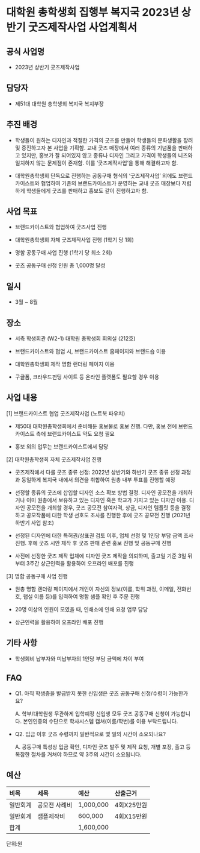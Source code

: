대학원 총학생회 집행부 복지국 2023년 상반기 굿즈제작사업 사업계획서
===

## 공식 사업명

- 2023년 상반기 굿즈제작사업

## 담당자

- 제51대 대학원 총학생회 복지국 복지부장

## 추진 배경

- 학생들이 원하는 디자인과 적절한 가격의 굿즈를 만들어 학생들의 문화생활을 장려 및 증진하고자 본 사업을 기획함. 교내 굿즈 매장에서 여러 종류의 기념품을 판매하고 있지만, 홍보가 잘 되어있지 않고 종류나 디자인 그리고 가격이 학생들의 니즈와 일치하지 않는 문제점이 존재함. 이를 ‘굿즈제작사업’을 통해 해결하고자 함.

- 대학원총학생회 단독으로 진행하는 공동구매 형식의 ‘굿즈제작사업’ 외에도 브랜드카이스트와 협업하여 기존의 브랜드카이스트가 운영하는 교내 굿즈 매장보다 저렴하게 학생들에게 굿즈를 판매하고 홍보도 같이 진행하고자 함.

## 사업 목표

- 브랜드카이스트와 협업하여 굿즈사업 진행

- 대학원총학생회 자체 굿즈제작사업 진행 (1학기 당 1회)

- 명함 공동구매 사업 진행 (1학기 당 최소 2회)

- 굿즈 공동구매 신청 인원 총 1,000명 달성

## 일시

- 3월 ~ 8월

## 장소

- 서측 학생회관 (W2-1) 대학원 총학생회 회의실 (212호)

- 브랜드카이스트와 협업 시, 브랜드카이스트 홈페이지와 브랜드숍 이용

- 대학원총학생회 제작 명함 랜더링 페이지 이용

- 구글폼, 크라우드펀딩 사이트 등 온라인 플랫폼도 필요할 경우 이용

## 사업 내용

[1] 브랜드카이스트 협업 굿즈제작사업 (노트북 파우치)

- 제50대 대학원총학생회에서 준비해둔 홍보물로 홍보 진행. 다만, 홍보 전에 브랜드카이스트 측에 브랜드카이스트 약도 요청 필요

- 홍보 외의 업무는 브랜드카이스트에서 담당

[2] 대학원총학생회 자체 굿즈제작사업 진행

- 굿즈제작에서 다룰 굿즈 종류 선정: 2022년 상반기와 하반기 굿즈 종류 선정 과정과 동일하게 복지국 내에서 의견을 취합하여 원총 내부 투표를 진행할 예정

- 선정할 종류의 굿즈에 삽입할 디자인 소스 확보 방법 결정. 디자인 공모전을 개최하거나 이미 원총에서 보유하고 있는 디자인 혹은 학교가 가지고 있는 디자인 이용. 디자인 공모전을 개최할 경우, 굿즈 공모전 참여자격, 상금, 디자인 템플릿 등을 결정하고 공모작품에 대한 학생 선호도 조사를 진행한 후에 굿즈 공모전 진행 (2021년 하반기 사업 참조)

- 선정된 디자인에 대한 특허권/상표권 검토 이후, 업체 선정 및 1인당 부담 금액 조사 진행. 후에 굿즈 시안 제작 후 굿즈 판매 관련 홍보 진행 및 공동구매 진행

- 사전에 선정한 굿즈 제작 업체에 디자인 굿즈 제작을 의뢰하며, 출고일 기준 3일 뒤부터 3주간 상근인력을 활용하여 오프라인 배포를 진행

[3] 명함 공동구매 사업 진행

- 원총 명함 렌더링 페이지에서 개인이 자신의 정보(이름, 학위 과정, 이메일, 전화번호, 랩실 이름 등)를 입력하여 명함 샘플 확인 후 주문 진행

- 20명 이상의 인원이 모였을 때, 인쇄소에 인쇄 요청 업무 담당

- 상근인력을 활용하여 오프라인 배포 진행

## 기타 사항

- 학생회비 납부자와 미납부자의 1인당 부담 금액에 차이 부여

## FAQ

- Q1. 아직 학생증을 발급받지 못한 신입생은 굿즈 공동구매 신청/수령이 가능한가요?

	A. 학부/대학원생 무관하게 입학예정 신입생 모두 굿즈 공동구매 신청이 가능합니다. 	본인인증의 수단으로 학사시스템 캡쳐(이름/학번)를 이용 부탁드립니다.

- Q2. 입금 이후 굿즈 수령까지 일반적으로 몇 일의 시간이 소요되나요?

	A. 공동구매 특성상 입금 확인, 디자인 굿즈 발주 및 제작 요청, 개별 포장, 출고 등 복잡한 절차를 거쳐야 하므로 약 3주의 시간이 소요됩니다.

## 예산
| 비목     | 세목          | 예산      | 산출근거   |
|:---------|:--------------|:----------|:-----------|
| 일반회계 | 공모전 사례비 | 1,000,000 | 4회X25만원 |
| 일반회계 | 샘플제작비    | 600,000   | 4회X15만원 |
| 합계     |               | 1,600,000 |            |

단위:원
